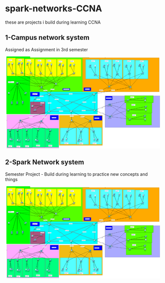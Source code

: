 # spark-networks-CCNA

these are projects i build during learning CCNA

## 1-Campus network system
Assigned as Assignment in 3rd semester

![ss](ss_of_campus_topology.png)

## 2-Spark Network system 
Semester Project - Build during learning to practice new concepts and things

![ss](ss_of_campus_topology.png)
